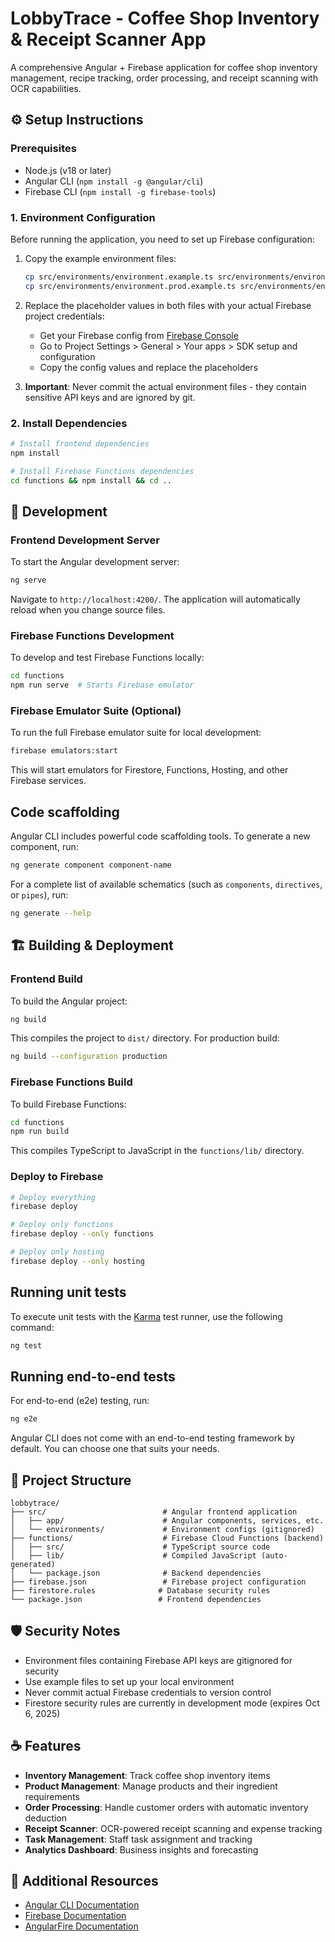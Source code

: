 # LobbyTrace - Coffee Shop Inventory & Receipt Scanner App

A comprehensive Angular + Firebase application for coffee shop inventory management, recipe tracking, order processing, and receipt scanning with OCR capabilities.

## ⚙️ Setup Instructions

### Prerequisites
- Node.js (v18 or later)
- Angular CLI (`npm install -g @angular/cli`)
- Firebase CLI (`npm install -g firebase-tools`)

### 1. Environment Configuration
Before running the application, you need to set up Firebase configuration:

1. Copy the example environment files:
   ```bash
   cp src/environments/environment.example.ts src/environments/environment.ts
   cp src/environments/environment.prod.example.ts src/environments/environment.prod.ts
   ```

2. Replace the placeholder values in both files with your actual Firebase project credentials:
   - Get your Firebase config from [Firebase Console](https://console.firebase.google.com)
   - Go to Project Settings > General > Your apps > SDK setup and configuration
   - Copy the config values and replace the placeholders

3. **Important**: Never commit the actual environment files - they contain sensitive API keys and are ignored by git.

### 2. Install Dependencies
```bash
# Install frontend dependencies
npm install

# Install Firebase Functions dependencies
cd functions && npm install && cd ..
```

## 🚀 Development

### Frontend Development Server
To start the Angular development server:

```bash
ng serve
```

Navigate to `http://localhost:4200/`. The application will automatically reload when you change source files.

### Firebase Functions Development
To develop and test Firebase Functions locally:

```bash
cd functions
npm run serve  # Starts Firebase emulator
```

### Firebase Emulator Suite (Optional)
To run the full Firebase emulator suite for local development:

```bash
firebase emulators:start
```

This will start emulators for Firestore, Functions, Hosting, and other Firebase services.

## Code scaffolding

Angular CLI includes powerful code scaffolding tools. To generate a new component, run:

```bash
ng generate component component-name
```

For a complete list of available schematics (such as `components`, `directives`, or `pipes`), run:

```bash
ng generate --help
```

## 🏗️ Building & Deployment

### Frontend Build
To build the Angular project:

```bash
ng build
```

This compiles the project to `dist/` directory. For production build:

```bash
ng build --configuration production
```

### Firebase Functions Build
To build Firebase Functions:

```bash
cd functions
npm run build
```

This compiles TypeScript to JavaScript in the `functions/lib/` directory.

### Deploy to Firebase
```bash
# Deploy everything
firebase deploy

# Deploy only functions
firebase deploy --only functions

# Deploy only hosting
firebase deploy --only hosting
```

## Running unit tests

To execute unit tests with the [Karma](https://karma-runner.github.io) test runner, use the following command:

```bash
ng test
```

## Running end-to-end tests

For end-to-end (e2e) testing, run:

```bash
ng e2e
```

Angular CLI does not come with an end-to-end testing framework by default. You can choose one that suits your needs.

## 📁 Project Structure

```
lobbytrace/
├── src/                          # Angular frontend application
│   ├── app/                      # Angular components, services, etc.
│   └── environments/             # Environment configs (gitignored)
├── functions/                    # Firebase Cloud Functions (backend)
│   ├── src/                      # TypeScript source code
│   ├── lib/                      # Compiled JavaScript (auto-generated)
│   └── package.json              # Backend dependencies
├── firebase.json                 # Firebase project configuration
├── firestore.rules              # Database security rules
└── package.json                 # Frontend dependencies
```

## 🛡️ Security Notes

- Environment files containing Firebase API keys are gitignored for security
- Use example files to set up your local environment
- Never commit actual Firebase credentials to version control
- Firestore security rules are currently in development mode (expires Oct 6, 2025)

## ☕ Features

- **Inventory Management**: Track coffee shop inventory items
- **Product Management**: Manage products and their ingredient requirements
- **Order Processing**: Handle customer orders with automatic inventory deduction
- **Receipt Scanner**: OCR-powered receipt scanning and expense tracking
- **Task Management**: Staff task assignment and tracking
- **Analytics Dashboard**: Business insights and forecasting

## 🔗 Additional Resources

- [Angular CLI Documentation](https://angular.dev/tools/cli)
- [Firebase Documentation](https://firebase.google.com/docs)
- [AngularFire Documentation](https://github.com/angular/angularfire)
